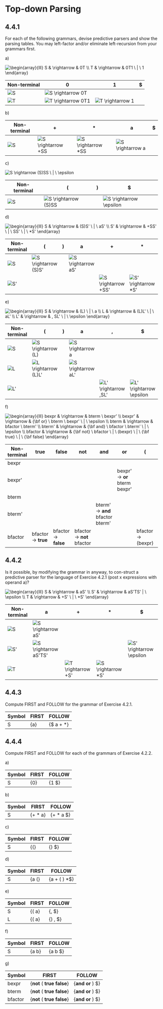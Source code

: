 # Top-down Parsing

## 4.4.1

For each of the following grammars, devise predictive parsers and show the parsing tables. You may left-factor and/or eliminate left-recursion from your grammars first.

a)

<img src="https://i.upmath.me/svg/%0A%5Cbegin%7Barray%7D%7Blll%7D%0AS%20%26%20%5Crightarrow%20%26%200T%20%5C%5C%0AT%20%26%20%5Crightarrow%20%26%200T1%20%5C%20%7C%20%5C%201%0A%5Cend%7Barray%7D%0A" alt="
\begin{array}{lll}
S &amp; \rightarrow &amp; 0T \\
T &amp; \rightarrow &amp; 0T1 \ | \ 1
\end{array}
" />

| Non-terminal     | 0                     | 1                   | $ |
| ---------------- | --------------------- | ------------------- | - |
| <img src="https://i.upmath.me/svg/S" alt="S" />            | <img src="https://i.upmath.me/svg/S%20%5Crightarrow%200T" alt="S \rightarrow 0T" />  |                     |   |
| <img src="https://i.upmath.me/svg/T" alt="T" />            | <img src="https://i.upmath.me/svg/T%20%5Crightarrow%200T1" alt="T \rightarrow 0T1" /> | <img src="https://i.upmath.me/svg/T%20%5Crightarrow%201" alt="T \rightarrow 1" /> |   |

b)

| Non-terminal | +                     | *                     | a                   | $ |
| ------------ | --------------------- | --------------------- | ------------------- | - |
| <img src="https://i.upmath.me/svg/S" alt="S" />        | <img src="https://i.upmath.me/svg/S%20%5Crightarrow%20%2BSS" alt="S \rightarrow +SS" /> | <img src="https://i.upmath.me/svg/S%20%5Crightarrow%20*SS" alt="S \rightarrow *SS" /> | <img src="https://i.upmath.me/svg/S%20%5Crightarrow%20a" alt="S \rightarrow a" /> |   |

c)

<img src="https://i.upmath.me/svg/S%20%5Crightarrow%20(S)SS%20%5C%20%7C%20%5C%20%5Cepsilon" alt="S \rightarrow (S)SS \ | \ \epsilon" />

| Non-terminal | (                       | ) | $                          |
| ------------ | ----------------------- | - | -------------------------- |
| <img src="https://i.upmath.me/svg/S" alt="S" />        | <img src="https://i.upmath.me/svg/S%20%5Crightarrow%20(S)SS" alt="S \rightarrow (S)SS" /> |   | <img src="https://i.upmath.me/svg/S%20%5Crightarrow%20%5Cepsilon" alt="S \rightarrow \epsilon" /> |

d)

<img src="https://i.upmath.me/svg/%0A%5Cbegin%7Barray%7D%7Blll%7D%0AS%20%26%20%5Crightarrow%20%26%20(S)S'%20%5C%20%7C%20%5C%20aS'%20%5C%5C%0AS'%20%26%20%5Crightarrow%20%26%20%2BSS'%20%5C%20%7C%20%5C%20SS'%20%5C%20%7C%20%5C%20*S'%0A%5Cend%7Barray%7D%0A" alt="
\begin{array}{lll}
S &amp; \rightarrow &amp; (S)S' \ | \ aS' \\
S' &amp; \rightarrow &amp; +SS' \ | \ SS' \ | \ *S'
\end{array}
" />

| Non-terminal | (                       | ) | a                     | +                      | *                      | $ |
| ------------ | ----------------------- | - | --------------------- | ---------------------- | ---------------------- | - |
| <img src="https://i.upmath.me/svg/S" alt="S" />        | <img src="https://i.upmath.me/svg/S%20%5Crightarrow%20(S)S'" alt="S \rightarrow (S)S'" /> |   | <img src="https://i.upmath.me/svg/S%20%5Crightarrow%20aS'" alt="S \rightarrow aS'" /> |                        |                        |   |
| <img src="https://i.upmath.me/svg/S'" alt="S'" />       |                         |   |                       | <img src="https://i.upmath.me/svg/S%20%5Crightarrow%20%2BSS'" alt="S \rightarrow +SS'" /> | <img src="https://i.upmath.me/svg/S'%20%5Crightarrow%20*S'" alt="S' \rightarrow *S'" /> |   |

e)

<img src="https://i.upmath.me/svg/%0A%5Cbegin%7Barray%7D%7Blll%7D%0AS%20%26%20%5Crightarrow%20%26%20(L)%20%5C%20%7C%20%5C%20a%20%5C%5C%0AL%20%26%20%5Crightarrow%20%26%20(L)L'%20%5C%20%7C%20%5C%20aL'%20%5C%5C%0AL'%20%26%20%5Crightarrow%20%26%20%2C%20SL'%20%5C%20%7C%20%5C%20%5Cepsilon%0A%5Cend%7Barray%7D%0A" alt="
\begin{array}{lll}
S &amp; \rightarrow &amp; (L) \ | \ a \\
L &amp; \rightarrow &amp; (L)L' \ | \ aL' \\
L' &amp; \rightarrow &amp; , SL' \ | \ \epsilon
\end{array}
" />

| Non-terminal | (                       | ) | a                     | ,                       | $                           |
| ------------ | ----------------------- | - | --------------------- | ----------------------- | --------------------------- |
| <img src="https://i.upmath.me/svg/S" alt="S" />        | <img src="https://i.upmath.me/svg/S%20%5Crightarrow%20(L)" alt="S \rightarrow (L)" />   |   | <img src="https://i.upmath.me/svg/S%20%5Crightarrow%20a" alt="S \rightarrow a" />   |                         |                             |
| <img src="https://i.upmath.me/svg/L" alt="L" />        | <img src="https://i.upmath.me/svg/L%20%5Crightarrow%20(L)L'" alt="L \rightarrow (L)L'" /> |   | <img src="https://i.upmath.me/svg/S%20%5Crightarrow%20aL'" alt="S \rightarrow aL'" /> |                         |                             |
| <img src="https://i.upmath.me/svg/L'" alt="L'" />       |                         |   |                       | <img src="https://i.upmath.me/svg/L'%20%5Crightarrow%20%2CSL'" alt="L' \rightarrow ,SL'" /> | <img src="https://i.upmath.me/svg/L'%20%5Crightarrow%20%5Cepsilon" alt="L' \rightarrow \epsilon" /> |

f)

<img src="https://i.upmath.me/svg/%0A%5Cbegin%7Barray%7D%7Blll%7D%0Abexpr%20%26%20%5Crightarrow%20%26%20bterm%20%5C%20bexpr'%20%5C%5C%0Abexpr'%20%26%20%5Crightarrow%20%26%20%7B%5Cbf%20or%7D%20%5C%20bterm%20%5C%20bexpr'%20%5C%20%7C%20%5C%20%5Cepsilon%20%5C%5C%0Abterm%20%26%20%5Crightarrow%20%26%20bfactor%20%5C%20bterm'%20%5C%5C%0Abterm'%20%26%20%5Crightarrow%20%26%20%7B%5Cbf%20and%7D%20%5C%20bfactor%20%5C%20bterm'%20%5C%20%7C%20%5C%20%5Cepsilon%20%5C%5C%0Abfactor%20%26%20%5Crightarrow%20%26%20%7B%5Cbf%20not%7D%20%5C%20bfactor%20%5C%20%7C%20%5C%20(bexpr)%20%5C%20%7C%20%5C%20%7B%5Cbf%20true%7D%20%5C%20%7C%20%5C%20%7B%5Cbf%20false%7D%0A%5Cend%7Barray%7D%0A" alt="
\begin{array}{lll}
bexpr &amp; \rightarrow &amp; bterm \ bexpr' \\
bexpr' &amp; \rightarrow &amp; {\bf or} \ bterm \ bexpr' \ | \ \epsilon \\
bterm &amp; \rightarrow &amp; bfactor \ bterm' \\
bterm' &amp; \rightarrow &amp; {\bf and} \ bfactor \ bterm' \ | \ \epsilon \\
bfactor &amp; \rightarrow &amp; {\bf not} \ bfactor \ | \ (bexpr) \ | \ {\bf true} \ | \ {\bf false}
\end{array}
" />

| Non-terminal | true                | false                | not                        | and                              | or                            | (                 | ) | $           |
| ------------ | ------------------- | -------------------- | -------------------------- | -------------------------------- | ----------------------------- | ----------------- | - | ----------- |
| bexpr        |                     |                      |                            |                                  |                               |                   |   |             |
| bexpr'       |                     |                      |                            |                                  | bexpr' -> **or** bterm bexpr' |                   |   | bexpr' -> ε |
| bterm        |                     |                      |                            |                                  |                               |                   |   |             |
| bterm'       |                     |                      |                            | bterm' -> **and** bfactor bterm' |                               |                   |   | bterm' -> ε |
| bfactor      | bfactor -> **true** | bfactor -> **false** | bfactor -> **not** bfactor |                                  |                               | bfactor -> (bexpr) |   |             |

## 4.4.2

Is it possible, by modifying the grammar in anyway, to con-struct a predictive parser for the language of Exercise 4.2.1 (post x expressions with operand a)?

<img src="https://i.upmath.me/svg/%0A%5Cbegin%7Barray%7D%7Blll%7D%0AS%20%26%20%5Crightarrow%20%26%20aS'%20%5C%5C%0AS'%20%26%20%5Crightarrow%20%26%20aS'TS'%20%7C%20%5C%20%5Cepsilon%20%5C%5C%0AT%20%26%20%5Crightarrow%20%26%20%2BS'%20%5C%20%7C%20%5C%20*S'%0A%5Cend%7Barray%7D%0A" alt="
\begin{array}{lll}
S &amp; \rightarrow &amp; aS' \\
S' &amp; \rightarrow &amp; aS'TS' | \ \epsilon \\
T &amp; \rightarrow &amp; +S' \ | \ *S'
\end{array}
" />

| Non-terminal | a                        | +                     | *                     | $                           |
| ------------ | ------------------------ | --------------------- | --------------------- | --------------------------- |
| <img src="https://i.upmath.me/svg/S" alt="S" />        | <img src="https://i.upmath.me/svg/S%20%5Crightarrow%20aS'" alt="S \rightarrow aS'" />    |                       |                       |                             |
| <img src="https://i.upmath.me/svg/S'" alt="S'" />       | <img src="https://i.upmath.me/svg/S%20%5Crightarrow%20aS'TS'" alt="S \rightarrow aS'TS'" /> |                       |                       | <img src="https://i.upmath.me/svg/S'%20%5Crightarrow%20%5Cepsilon" alt="S' \rightarrow \epsilon" /> |
| <img src="https://i.upmath.me/svg/T" alt="T" />        |                          | <img src="https://i.upmath.me/svg/T%20%5Crightarrow%20%2BS'" alt="T \rightarrow +S'" /> | <img src="https://i.upmath.me/svg/S%20%5Crightarrow%20*S'" alt="S \rightarrow *S'" /> |                             |

## 4.4.3

Compute FIRST and FOLLOW for the grammar of Exercise 4.2.1.

| Symbol | FIRST | FOLLOW       |
| ------ | ----- | ------------ |
| S      | {a}   | {$ a + *}    |

## 4.4.4

Compute FIRST and FOLLOW for each of the grammars of Exercise 4.2.2.

a)

| Symbol | FIRST | FOLLOW |
| ------ | ----- | ------ |
| S      | {0}   | {1 $}  |

b)

| Symbol | FIRST   | FOLLOW    |
| ------ | ------- | --------- |
| S      | {+ * a} | {+ * a $} |

c)

| Symbol | FIRST | FOLLOW |
| ------ | ----- | ------ |
| S      | {(}   | {) $}  |

d)

| Symbol | FIRST | FOLLOW       |
| ------ | ----- | ------------ |
| S      | {a (} | {a + ( ) *$} |

e)

| Symbol | FIRST | FOLLOW  |
| ------ | ----- | ------- |
| S      | {( a} | {, $}   |
| L      | {( a} | {) , $} |

f)

| Symbol | FIRST | FOLLOW  |
| ------ | ----- | ------- |
| S      | {a b} | {a b $} |

g)

| Symbol  | FIRST                          | FOLLOW               |
| ------- | ------------------------------ | -------------------- |
| bexpr   | {**not** ( **true** **false**} | {**and** **or** ) $} |
| bterm   | {**not** ( **true** **false**} | {**and** **or** ) $} |
| bfactor | {**not** ( **true** **false**} | {**and** **or** ) $} |

